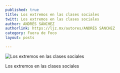 ```yaml
---
published: true
title: Los extremos en las clases sociales
twitt: Los extremos en las clases sociales
author: ANDRÉS SÁNCHEZ
authorlink: https://ljz.mx/autores/ANDRÉS SÁNCHEZ
category: Fuera de Foco
layout: posts

---
```


![Los extremos en las clases sociales](http://i.imgur.com/jokT9Z4m.jpg)

Los extremos en las clases sociales
